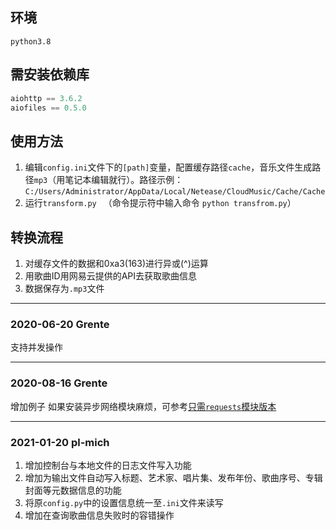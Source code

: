 ## 环境
`python3.8`  

## 需安装依赖库
```Python
aiohttp == 3.6.2 
aiofiles == 0.5.0
```

## 使用方法
1. 编辑`config.ini`文件下的`[path]`变量，配置缓存路径`cache`，音乐文件生成路径`mp3`（用笔记本编辑就行）。路径示例：  `C:/Users/Administrator/AppData/Local/Netease/CloudMusic/Cache/Cache`
2. 运行`transform.py ` （命令提示符中输入命令 `python transfrom.py`） 

## 转换流程
1. 对缓存文件的数据和0xa3(163)进行异或(^)运算  
2. 用歌曲ID用网易云提供的API去获取歌曲信息  
3. 数据保存为`.mp3`文件  

****
### 2020-06-20 Grente
支持并发操作

****
### 2020-08-16 Grente
增加例子
如果安装异步网络模块麻烦，可参考[只需`requests`模块版本](https://blog.csdn.net/haha1fan/article/details/104464221)

****
### 2021-01-20 pl-mich
1. 增加控制台与本地文件的日志文件写入功能
1. 增加为输出文件自动写入标题、艺术家、唱片集、发布年份、歌曲序号、专辑封面等元数据信息的功能
1. 将原`config.py`中的设置信息统一至`.ini`文件来读写
1. 增加在查询歌曲信息失败时的容错操作
